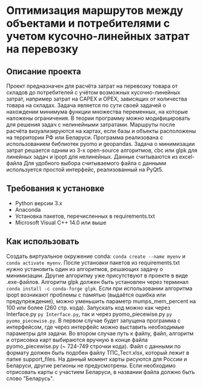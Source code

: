 # Оптимизация маршрутов между объектами и потребителями с учетом кусочно-линейных затрат на перевозку
## Описание проекта
Проект предназначен для расчёта затрат на перевозку товара от складов до потребителей с учётом возможных кусочно-линейных затрат, например затрат на CAPEX и OPEX, зависящих от количества товара на складах. Задача является по сути своей задачей о нахождении минимума функции множества переменных, на которые наложены ограничения. В теории программу можно модифицировать для решения задач с нелинейными затратами. Маршруты после расчёта визуализируются на картах, если базы и объекты расположены на территории РФ или Беларуси. Программа реализована с использованием библиотек pyomo и geopandas. Задача о минимизации затрат решается одним из 3-х open-source алгоритмов, cbc или glpk для линейных задач и ipopt для нелинейных. Данные считываются из excel-файла Для удобного выбора считываемого файла с данными используется простой интерфейс, реализованный на PyQt5.

## Требования к установке
- Python версии 3.x
- Anaconda
- Установка пакетов, перечисленных в requirements.txt
- Microsoft Visual C++ 14.0 или выше

## Как использовать
Создать виртуальное окружение conda: ```conda create --name myenv``` и ```conda activate myenv```. После установки пакетов из requirements.txt нужно установить один из алгоритмов, решающих задачу о минимизации. Другие алгоритму уже присутствуют в проекте в виде .exe-файлов. Алгоритм glpk должен быть установлен через терминал ```conda install -c conda-forge glpk```. Если при использовании алгоритма ipopt возникают проблемы с памятью (выдаётся ошибка или предупреждение), можно уменьшить параметр mumps_mem_percent на 100 или более (260 стр. кода).
Запускать код можно как через Interface.py ```py Interface.py```, так и через pyomo_piecewise.py ```py pyomo_piecewise.py```.
В первом случае будет запущена программа с интерфейсом, где через интерфейс можно выставить необходимые параметры для задачи.
Во втором случае путь к файлу, файл, алгоритм и отрисовка карт выбираются вручную в конце файла pyomo_piecewise.py (~ 724-749 строчки кода). Файл с данными по формату должен быть подобен файлу ТПС_Тест.xlsx, который лежит в папке support_files.
 На данный момент карты рисуются для России и Беларуси, другие регионы не предусмотрены. Если необходимо отрисовать карты с участием Беларуси, в названии файла должно быть слово "Беларусь".

